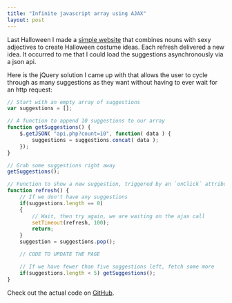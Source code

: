```yaml
---
title: "Infinite javascript array using AJAX"
layout: post
---
```


Last Halloween I made a [simple website] that combines nouns with sexy
adjectives to create Halloween costume ideas. Each refresh delivered a new
idea. It occurred to me that I could load the suggestions asynchronously via
a json api.

Here is the jQuery solution I came up with that allows the user to cycle
through as many suggestions as they want without having to ever wait for an
http request:

~~~javascript
// Start with an empty array of suggestions
var suggestions = [];

// A function to append 10 suggestions to our array
function getSuggestions() {
    $.getJSON( "api.php?count=10", function( data ) {
        suggestions = suggestions.concat( data );
    });
}

// Grab some suggestions right away
getSuggestions();

// Function to show a new suggestion, triggered by an `onClick` attribute
function refresh() {
    // If we don't have any suggestions
    if(suggestions.length == 0)
    {
        // Wait, then try again, we are waiting on the ajax call
        setTimeout(refresh, 100);
        return;
    }
    suggestion = suggestions.pop();

    // CODE TO UPDATE THE PAGE

    // If we have fewer than five suggestions left, fetch some more
    if(suggestions.length < 5) getSuggestions();
}
~~~

Check out the actual code on [GitHub].

[simple website]: http://whatthefuckshouldibeforhalloween.com
[GitHub]: https://github.com/captbaritone/whatthefuckshouldibeforhalloween/blob/master/index.php
